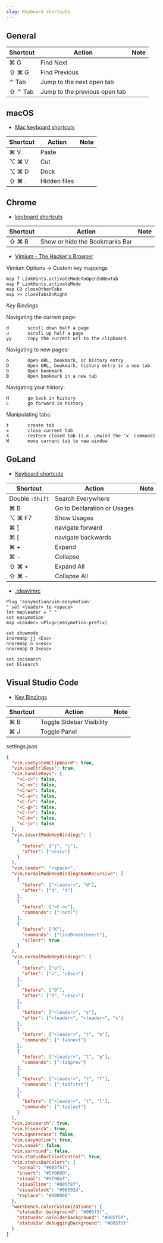 ```yaml
---
slug: Keyboard shortcuts
---
```


## General

| Shortcut | Action                        | Note |
| -------- | ----------------------------- | ---- |
| ⌘ G      | Find Next                     |      |
| ⇧ ⌘ G    | Find Previous                 |      |
| ⌃ Tab    | Jump to the next open tab     |      |
| ⇧ ⌃ Tab  | Jump to the previous open tab |      |

## macOS

- [Mac keyboard shortcuts](https://support.apple.com/en-hk/HT201236)

| Shortcut | Action       | Note |
| -------- | ------------ | ---- |
| ⌘ V      | Paste        |      |
| ⌥ ⌘ V    | Cut          |      |
| ⌥ ⌘ D    | Dock         |      |
| ⇧ ⌘ .    | Hidden files |      |

## Chrome

- [keyboard shortcuts](https://support.google.com/chrome/answer/157179?hl=en)

| Shortcut | Action                         | Note |
| -------- | ------------------------------ | ---- |
| ⇧ ⌘ B    | Show or hide the Bookmarks Bar |      |

- [Vimium - The Hacker's Browser](https://github.com/philc/vimium)

Vimium Options -> Custom key mappings

```
map f LinkHints.activateModeToOpenInNewTab
map F LinkHints.activateMode
map CO closeOtherTabs
map >> closeTabsOnRight
```

_Key Bindings_

Navigating the current page:

    d       scroll down half a page
    u       scroll up half a page
    yy      copy the current url to the clipboard

Navigating to new pages:

    o       Open URL, bookmark, or history entry
    O       Open URL, bookmark, history entry in a new tab
    b       Open bookmark
    B       Open bookmark in a new tab

Navigating your history:

    H       go back in history
    L       go forward in history

Manipulating tabs:

    t       create tab
    x       close current tab
    X       restore closed tab (i.e. unwind the 'x' command)
    W       move current tab to new window

## GoLand

- [Keyboard shortcuts](https://www.jetbrains.com/help/go/reference-keymap-mac-default.html#navigate_from_symbols)

| Shortcut        | Action                      | Note |
| --------------- | --------------------------- | ---- |
| Double `⇧Shift` | Search Everywhere           |      |
| ⌘ B             | Go to Declaration or Usages |      |
| ⌥ ⌘ F7          | Show Usages                 |      |
| ⌘ ]             | navigate forward            |      |
| ⌘ [             | navigate backwards          |      |
| ⌘ +             | Expand                      |      |
| ⌘ -             | Collapse                    |      |
| ⇧ ⌘ +           | Expand All                  |      |
| ⇧ ⌘ -           | Collapse All                |      |

- [.ideavimrc](https://plugins.jetbrains.com/plugin/164-ideavim)

```vim
Plug 'easymotion/vim-easymotion'
" set <leader> to <space>
let mapleader = " "
set easymotion
map <Leader> <Plug>(easymotion-prefix)

set showmode
inoremap jj <Esc>
nnoremap o o<esc>
nnoremap O O<esc>

set incsearch
set hlsearch
```

## Visual Studio Code

- [Key Bindings](https://code.visualstudio.com/docs/getstarted/keybindings)

| Shortcut | Action                    | Note |
| -------- | ------------------------- | ---- |
| ⌘ B      | Toggle Sidebar Visibility |      |
| ⌘ J      | Toggle Panel              |      |

settings.json

```json
{
  "vim.useSystemClipboard": true,
  "vim.useCtrlKeys": true,
  "vim.handleKeys": {
    "<C-c>": false,
    "<C-v>": false,
    "<C-w>": false,
    "<C-a>": false,
    "<C-f>": false,
    "<C-g>": false,
    "<C-r>": false,
    "<C-b>": false,
    "<C-j>": false
  },
  "vim.insertModeKeyBindings": [
    {
      "before": ["j", "j"],
      "after": ["<Esc>"]
    }
  ],
  "vim.leader": "<space>",
  "vim.normalModeKeyBindingsNonRecursive": [
    {
      "before": ["<leader>", "d"],
      "after": ["d", "d"]
    },
    {
      "before": ["<C-n>"],
      "commands": [":nohl"]
    },
    {
      "before": ["K"],
      "commands": ["lineBreakInsert"],
      "silent": true
    }
  ],
  "vim.normalModeKeyBindings": [
    {
      "before": ["o"],
      "after": ["o", "<Esc>"]
    },
    {
      "before": ["O"],
      "after": ["O", "<Esc>"]
    },
    {
      "before": ["<leader>", "s"],
      "after": ["<leader>", "<leader>", "s"]
    },
    {
      "before": ["<leader>", "t", "n"],
      "commands": [":tabnext"]
    },
    {
      "before": ["<leader>", "t", "p"],
      "commands": [":tabprev"]
    },
    {
      "before": ["<leader>", "t", "f"],
      "commands": [":tabfirst"]
    },
    {
      "before": ["<leader>", "t", "l"],
      "commands": [":tablast"]
    }
  ],
  "vim.incsearch": true,
  "vim.hlsearch": true,
  "vim.ignorecase": false,
  "vim.easymotion": true,
  "vim.sneak": false,
  "vim.surround": false,
  "vim.statusBarColorControl": true,
  "vim.statusBarColors": {
    "normal": "#005f5f",
    "insert": "#5f0000",
    "visual": "#5f00af",
    "visualline": "#005f87",
    "visualblock": "#86592d",
    "replace": "#000000"
  },
  "workbench.colorCustomizations": {
    "statusBar.background": "#005f5f",
    "statusBar.noFolderBackground": "#005f5f",
    "statusBar.debuggingBackground": "#005f5f"
  }
}
```
